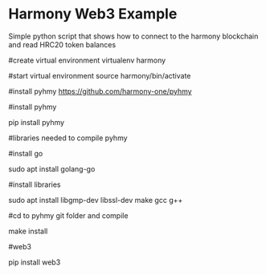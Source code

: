 # Harmony Web3 Example
 Simple python script that shows how to connect to the harmony blockchain and read HRC20 token balances

#create virtual environment
virtualenv harmony

#start virtual environment
source harmony/bin/activate


#install pyhmy
https://github.com/harmony-one/pyhmy

#install pyhmy

pip install pyhmy

#libraries needed to compile pyhmy

#install go

sudo apt install golang-go

#install libraries

sudo apt install libgmp-dev  libssl-dev  make gcc g++

#cd to pyhmy git folder and compile

make install

#web3

pip install web3